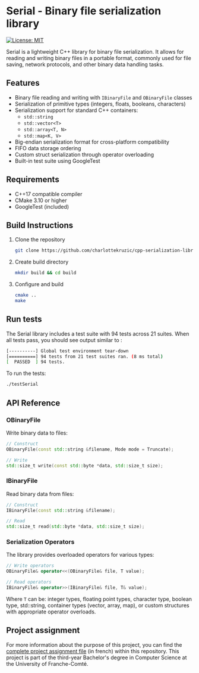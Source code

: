 # Serial - Binary file serialization library
[![License: MIT](https://img.shields.io/badge/License-MIT-lightgrey.svg)](https://opensource.org/licenses/MIT)

Serial is a lightweight C++ library for binary file serialization. It allows for reading and writing binary files in a portable format, commonly used for file saving, network protocols, and other binary data handling tasks.

## Features
- Binary file reading and writing with `IBinaryFile` and `OBinaryFile` classes
- Serialization of primitive types (integers, floats, booleans, characters)
- Serialization support for standard C++ containers:
    - `std::string`
    - `std::vector<T>`
    - `std::array<T, N>`
    - `std::map<K, V>`
- Big-endian serialization format for cross-platform compatibility
- FIFO data storage ordering
- Custom struct serialization through operator overloading
- Built-in test suite using GoogleTest

## Requirements
- C++17 compatible compiler
- CMake 3.10 or higher
- GoogleTest (included)

## Build Instructions
1. Clone the repository
    ```bash
    git clone https://github.com/charlottekruzic/cpp-serialization-library.git
    ```
2. Create build directory
    ```bash
    mkdir build && cd build
    ```
3. Configure and build
    ```bash
    cmake ..
    make
    ```
## Run tests
The Serial library includes a test suite with 94 tests across 21 suites. When all tests pass, you should see output similar to :
```bash
[----------] Global test environment tear-down
[==========] 94 tests from 21 test suites ran. (8 ms total)
[  PASSED  ] 94 tests.
```
To run the tests:
```bash
./testSerial
```

## API Reference
### OBinaryFile
Write binary data to files:
```cpp
// Construct
OBinaryFile(const std::string &filename, Mode mode = Truncate);

// Write
std::size_t write(const std::byte *data, std::size_t size);
```

### IBinaryFile
Read binary data from files:
```cpp
// Construct
IBinaryFile(const std::string &filename);

// Read
std::size_t read(std::byte *data, std::size_t size);
```

### Serialization Operators
The library provides overloaded operators for various types:
```cpp
// Write operators
OBinaryFile& operator<<(OBinaryFile& file, T value);

// Read operators
IBinaryFile& operator>>(IBinaryFile& file, T& value);
```

Where `T` can be: integer types, floating point types, character type, boolean type, std::string, container types (vector, array, map), or custom structures with appropriate operator overloads.

## Project assignment
For more information about the purpose of this project, you can find the [complete project assignment file](./ressources/project-assignment-fr.pdf) (in french) within this repository. This project is part of the third-year Bachelor's degree in Computer Science at the University of Franche-Comté.
